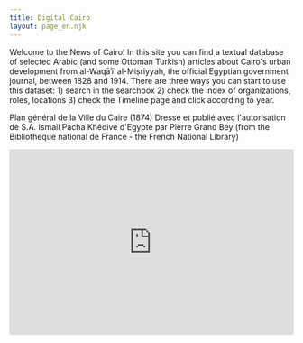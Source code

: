 ```yaml
---
title: Digital Cairo
layout: page_en.njk
---
```


Welcome to the News of Cairo! In this site you can find a textual database of selected Arabic (and some Ottoman Turkish) articles about Cairo's urban development from al-Waqāʾiʿ al-Miṣriyyah, the official Egyptian government journal, between 1828 and 1914. There are three ways you can start to use this dataset: 1) search in the searchbox 2) check the index of organizations, roles, locations 3) check the Timeline page and click according to year.


Plan général de la Ville du Caire (1874)
Dressé et publié avec l'autorisation de S.A. Ismail Pacha Khédive d'Egypte par Pierre Grand Bey
(from the Bibliotheque national de France - the French National Library)


<div style="padding: 0; padding-bottom: 65.2270654953853%; position: relative;  display: block; height: 0;"><iframe style="position: absolute;  top: 0; bottom: 0; left: 0; width: 100%; height: 100%; border: 0;" src="https://gallica.bnf.fr/ark:/12148/btv1b53099635v/f1.item.mini"></iframe></div>
